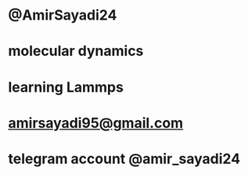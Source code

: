 # @AmirSayadi24
# molecular dynamics
# learning Lammps
# amirsayadi95@gmail.com
# telegram account @amir_sayadi24

<!---
AmirSayadi24/AmirSayadi24 is a ✨ special ✨ repository because its `README.md` (this file) appears on your GitHub profile.
You can click the Preview link to take a look at your changes.
--->
